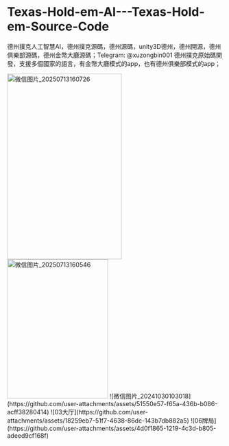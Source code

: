 # Texas-Hold-em-AI---Texas-Hold-em-Source-Code
德州撲克人工智慧AI，德州撲克源碼，德州源碼，unity3D德州，德州開源，德州俱樂部源碼，德州金幣大廳源碼；Telegram: @xuzongbin001
德州撲克原始碼開發，支援多個國家的語言，有金幣大廳模式的app，也有德州俱樂部模式的app；


<img width="267" height="432" alt="微信图片_20250713160726" src="https://github.com/user-attachments/assets/90114608-3840-400a-8682-e0b7d71e5ce0" />
<img width="235" height="324" alt="微信图片_20250713160546" src="https://github.com/user-attachments/assets/7f3912e7-9c9b-4b48-a27c-b544c70ebfe7" />
![微信图片_20241030103018](https://github.com/user-attachments/assets/51550e57-f65a-436b-b086-acff38280414)
![03大厅](https://github.com/user-attachments/assets/18259eb7-51f7-4638-86dc-143b7db882a5)
![06牌局](https://github.com/user-attachments/assets/4d0f1865-1219-4c3d-b805-adeed9cf168f)
